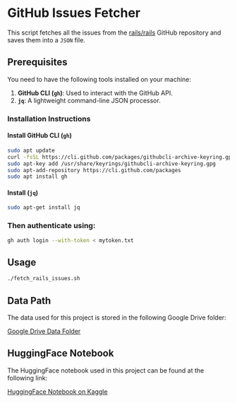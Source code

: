 # GitHub Issues Fetcher

This script fetches all the issues from the [rails/rails](https://github.com/rails/rails) GitHub repository and saves them into a `JSON` file.

## Prerequisites

You need to have the following tools installed on your machine:

1. **GitHub CLI (`gh`)**: Used to interact with the GitHub API.
2. **`jq`**: A lightweight command-line JSON processor.

### Installation Instructions

#### Install GitHub CLI (`gh`)
```bash
sudo apt update
curl -fsSL https://cli.github.com/packages/githubcli-archive-keyring.gpg | sudo dd of=/usr/share/keyrings/githubcli-archive-keyring.gpg
sudo apt-key add /usr/share/keyrings/githubcli-archive-keyring.gpg
sudo apt-add-repository https://cli.github.com/packages
sudo apt install gh
```
#### Install (`jq`)
```bash
sudo apt-get install jq
```
### Then authenticate using:
```bash
gh auth login --with-token < mytoken.txt
```

## Usage
```bash
./fetch_rails_issues.sh
```

## Data Path

The data used for this project is stored in the following Google Drive folder:

[Google Drive Data Folder](https://drive.google.com/drive/folders/1BMKcaCmbnKC2Uvl4gilnBqbrLoxT4He8?usp=sharing)


## HuggingFace Notebook

The HuggingFace notebook used in this project can be found at the following link:

[HuggingFace Notebook on Kaggle](https://www.kaggle.com/code/marouaneemalhi/phd-programming-assignment)


